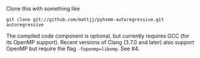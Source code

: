 Clone this with something like
```
git clone git://github.com/mattjj/pyhsmm-autoregressive.git autoregressive
```

The compiled code component is optional, but currently requires GCC (for its OpenMP support). Recent versions of Clang (3.7.0 and later) also support OpenMP but require the flag `-fopenmp=libomp`. See #4.
